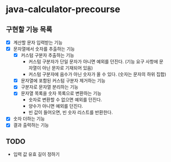 # java-calculator-precourse

## 구현할 기능 목록

- [x] 계산할 문자 입력받는 기능
- [x] 문자열에서 숫자를 추출하는 기능
  - [x] 커스텀 구분자 추출하는 기능
      - 커스텀 구분자가 단일 문자가 아니면 예외를 던진다. (기능 요구 사항에 문자열이 아닌 문자로 기재되어 있음)
      - 커스텀 구분자에 음수가 아닌 숫자가 올 수 있다. (숫자는 문자의 하위 집합)
  - [x] 문자열에 포함된 커스텀 구분자 제거하는 기능
  - [x] 구분자로 문자열 분리하는 기능
  - [x] 문자열 목록을 숫자 목록으로 변환하는 기능
      - 숫자로 변환할 수 없으면 예외를 던진다.
      - 양수가 아니면 예외를 던진다.
      - 빈 값이 들어오면, 빈 숫자 리스트를 반환한다.
- [x] 숫자 더하는 기능
- [x] 결과 출력하는 기능

## TODO
- 입력 값 유효 길이 정하기
